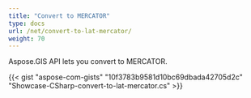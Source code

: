 ```yaml
---
title: "Convert to MERCATOR"
type: docs
url: /net/convert-to-lat-mercator/
weight: 70
---
```


Aspose.GIS API lets you convert to MERCATOR.

{{< gist "aspose-com-gists" "10f3783b9581d10bc69dbada42705d2c" "Showcase-CSharp-convert-to-lat-mercator.cs" >}}
